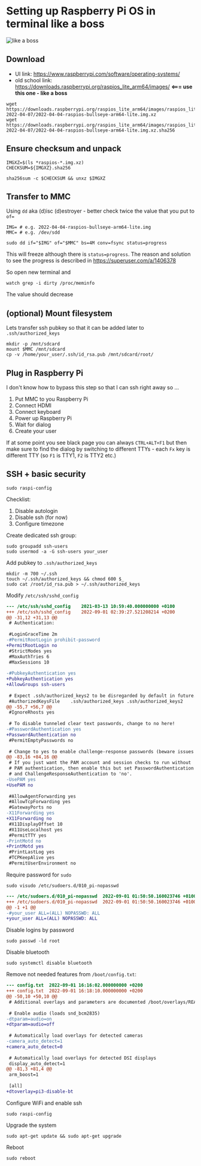 # Setting up Raspberry Pi OS in terminal like a boss

![like a boss](https://as2.ftcdn.net/v2/jpg/02/25/53/75/500_F_225537518_9UhVyvJ9Za8uKIyosc3Mboonj6nGVE5V.jpg)


## Download

* UI link: https://www.raspberrypi.com/software/operating-systems/
* old school link: https://downloads.raspberrypi.org/raspios_lite_arm64/images/ **<=== use this one - like a boss**

```console
wget https://downloads.raspberrypi.org/raspios_lite_arm64/images/raspios_lite_arm64-2022-04-07/2022-04-04-raspios-bullseye-arm64-lite.img.xz
wget https://downloads.raspberrypi.org/raspios_lite_arm64/images/raspios_lite_arm64-2022-04-07/2022-04-04-raspios-bullseye-arm64-lite.img.xz.sha256
```


## Ensure checksum and unpack

```console
IMGXZ=$(ls *raspios-*.img.xz)
CHECKSUM=${IMGXZ}.sha256

sha256sum -c $CHECKSUM && unxz $IMGXZ
```


## Transfer to MMC

Using `dd` aka (d)isc (d)estroyer - better check twice the value that you put
to `of=`

```console
IMG= # e.g. 2022-04-04-raspios-bullseye-arm64-lite.img
MMC= # e.g. /dev/sdd

sudo dd if="$IMG" of="$MMC" bs=4M conv=fsync status=progress
```

This will freeze although there is `status=progress`. The reason and solution
to see the progress is described in https://superuser.com/a/1406378

So open new terminal and
```
watch grep -i dirty /proc/meminfo
```
The value should decrease


## (optional) Mount filesystem

Lets transfer ssh pubkey so that it can be added later to `.ssh/authorized_keys`

```console
mkdir -p /mnt/sdcard
mount $MMC /mnt/sdcard
cp -v /home/your_user/.ssh/id_rsa.pub /mnt/sdcard/root/
```

## Plug in Raspberry Pi

I don't know how to bypass this step so that I can ssh right away so ...

1. Put MMC to you Raspberry Pi
2. Connect HDMI
3. Connect keyboard
4. Power up Raspberry Pi
5. Wait for dialog
6. Create your user

If at some point you see black page you can always `CTRL+ALT+F1` but then make
sure to find the dialog by switching to different TTYs - each `Fx` key is
different TTY (so `F1` is TTY1, `F2` is TTY2 etc.)


## SSH + basic security

```console
sudo raspi-config
```
Checklist:
1. Disable autologin
2. Disable ssh (for now)
3. Configure timezone

Create dedicated ssh group:
```console
sudo groupadd ssh-users
sudo usermod -a -G ssh-users your_user
```

Add pubkey to `.ssh/authorized_keys`
```console
mkdir -m 700 ~/.ssh
touch ~/.ssh/authorized_keys && chmod 600 $_
sudo cat /root/id_rsa.pub > ~/.ssh/authorized_keys
```

Modify `/etc/ssh/sshd_config`
```diff
--- /etc/ssh/sshd_config	2021-03-13 10:59:40.000000000 +0100
+++ /etc/ssh/sshd_config	2022-09-01 02:39:27.521208214 +0200
@@ -31,12 +31,13 @@
 # Authentication:
 
 #LoginGraceTime 2m
-#PermitRootLogin prohibit-password
+PermitRootLogin no
 #StrictModes yes
 #MaxAuthTries 6
 #MaxSessions 10
 
-#PubkeyAuthentication yes
+PubkeyAuthentication yes
+AllowGroups ssh-users
 
 # Expect .ssh/authorized_keys2 to be disregarded by default in future.
 #AuthorizedKeysFile	.ssh/authorized_keys .ssh/authorized_keys2
@@ -55,7 +56,7 @@
 #IgnoreRhosts yes
 
 # To disable tunneled clear text passwords, change to no here!
-#PasswordAuthentication yes
+PasswordAuthentication no
 #PermitEmptyPasswords no
 
 # Change to yes to enable challenge-response passwords (beware issues with
@@ -83,16 +84,16 @@
 # If you just want the PAM account and session checks to run without
 # PAM authentication, then enable this but set PasswordAuthentication
 # and ChallengeResponseAuthentication to 'no'.
-UsePAM yes
+UsePAM no
 
 #AllowAgentForwarding yes
 #AllowTcpForwarding yes
 #GatewayPorts no
-X11Forwarding yes
+X11Forwarding no
 #X11DisplayOffset 10
 #X11UseLocalhost yes
 #PermitTTY yes
-PrintMotd no
+PrintMotd yes
 #PrintLastLog yes
 #TCPKeepAlive yes
 #PermitUserEnvironment no
```

Require password for `sudo`
```console
sudo visudo /etc/sudoers.d/010_pi-nopasswd
```
```diff
--- /etc/sudoers.d/010_pi-nopasswd  2022-09-01 01:50:50.160023746 +0100
+++ /etc/sudoers.d/010_pi-nopasswd  2022-09-01 01:50:50.160023746 +0100
@@ -1 +1 @@
-#your_user ALL=(ALL) NOPASSWD: ALL
+your_user ALL=(ALL) NOPASSWD: ALL
```

Disable logins by password
```console
sudo passwd -ld root
```

Disable bluetooth
```console
sudo systemctl disable bluetooth
```

Remove not needed features from `/boot/config.txt`:
```diff
--- config.txt	2022-09-01 16:16:02.000000000 +0200
+++ config.txt	2022-09-01 16:18:10.000000000 +0200
@@ -50,10 +50,10 @@
 # Additional overlays and parameters are documented /boot/overlays/README
 
 # Enable audio (loads snd_bcm2835)
-dtparam=audio=on
+dtparam=audio=off
 
 # Automatically load overlays for detected cameras
-camera_auto_detect=1
+camera_auto_detect=0
 
 # Automatically load overlays for detected DSI displays
 display_auto_detect=1
@@ -81,3 +81,4 @@
 arm_boost=1
 
 [all]
+dtoverlay=pi3-disable-bt
```

Configure WiFi and enable ssh
```console
sudo raspi-config
```

Upgrade the system
```console
sudo apt-get update && sudo apt-get upgrade
```

Reboot
```console
sudo reboot
```



